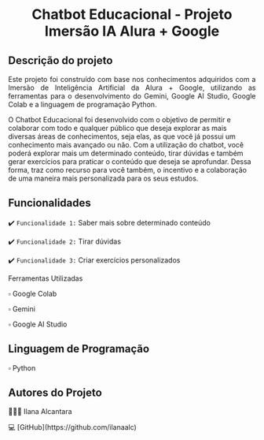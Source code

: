 <h1 align="center">Chatbot Educacional - Projeto Imersão IA Alura + Google </h1>


## Descrição do projeto 

<p align="justify">
Este projeto foi construído com base nos conhecimentos adquiridos com a Imersão de Inteligência Artificial da Alura + Google, utilizando as ferramentas para o desenvolvimento do Gemini, Google AI Studio, Google Colab e a linguagem de programação Python. 

O Chatbot Educacional foi desenvolvido com o objetivo de permitir e colaborar com todo e qualquer público que deseja explorar as mais diversas áreas de conhecimentos, seja elas, as que você já possui um conhecimento mais avançado ou não. Com a utilização do chatbot, você poderá explorar mais um determinado conteúdo, tirar dúvidas e também gerar exercícios para praticar o conteúdo que deseja se aprofundar. Dessa forma, traz como recurso para você também, o incentivo e a colaboração de uma maneira mais personalizada para os seus estudos.

</p>

## Funcionalidades

:heavy_check_mark: `Funcionalidade 1:` Saber mais sobre determinado conteúdo
<p align="justify"
Com esta funcionalidade, o chatbot em colaboração com o modelo pode gerar para você com base na área de conhecimento, conteúdo e nível de conhecimento informado, um resumo sobre quais temas e assuntos podem ser explorados por você.

:heavy_check_mark: `Funcionalidade 2:` Tirar dúvidas
<p align="justify"
Com esta funcionalidade, você pode tirar suas dúvidas, sejam elas relacionadas ao conteúdo que você estava buscando ou não.

:heavy_check_mark: `Funcionalidade 3:` Criar exercícios personalizados
<p align="justify"
Por último, você também pode gerar exercícios para a prática dos conteúdos que você esteja buscando. Além disso, os exercícios são gerados de forma totalmente personalizada para você, com a quantidade de questões que deseja e o nível de dificuldade que você informar.

## Ferramentas Utilizadas
<p> ▫️ Google Colab 
<p> ▫️ Gemini 
<p> ▫️ Google AI Studio 

## Linguagem de Programação
▫️ Python

## Autores do Projeto
<p>👩🏽‍💻 Ilana Alcantara
<p>💻 [GitHub](https://github.com/ilanaalc)
